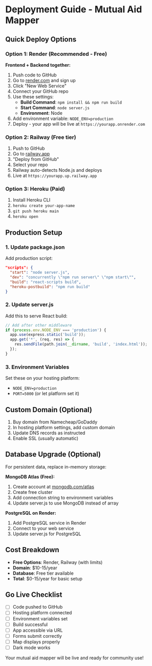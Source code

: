 # Deployment Guide - Mutual Aid Mapper

## Quick Deploy Options

### Option 1: Render (Recommended - Free)

**Frontend + Backend together:**

1. Push code to GitHub
2. Go to [render.com](https://render.com) and sign up
3. Click "New Web Service"
4. Connect your GitHub repo
5. Use these settings:
   - **Build Command**: `npm install && npm run build`
   - **Start Command**: `node server.js`
   - **Environment**: Node
6. Add environment variable: `NODE_ENV=production`
7. Deploy - your app will be live at `https://yourapp.onrender.com`

### Option 2: Railway (Free tier)

1. Push to GitHub
2. Go to [railway.app](https://railway.app)
3. "Deploy from GitHub"
4. Select your repo
5. Railway auto-detects Node.js and deploys
6. Live at `https://yourapp.up.railway.app`

### Option 3: Heroku (Paid)

1. Install Heroku CLI
2. `heroku create your-app-name`
3. `git push heroku main`
4. `heroku open`

## Production Setup

### 1. Update package.json
Add production script:
```json
"scripts": {
  "start": "node server.js",
  "dev": "concurrently \"npm run server\" \"npm start\"",
  "build": "react-scripts build",
  "heroku-postbuild": "npm run build"
}
```

### 2. Update server.js
Add this to serve React build:
```javascript
// Add after other middleware
if (process.env.NODE_ENV === 'production') {
  app.use(express.static('build'));
  app.get('*', (req, res) => {
    res.sendFile(path.join(__dirname, 'build', 'index.html'));
  });
}
```

### 3. Environment Variables
Set these on your hosting platform:
- `NODE_ENV=production`
- `PORT=5000` (or let platform set it)

## Custom Domain (Optional)

1. Buy domain from Namecheap/GoDaddy
2. In hosting platform settings, add custom domain
3. Update DNS records as instructed
4. Enable SSL (usually automatic)

## Database Upgrade (Optional)

For persistent data, replace in-memory storage:

**MongoDB Atlas (Free):**
1. Create account at [mongodb.com/atlas](https://mongodb.com/atlas)
2. Create free cluster
3. Add connection string to environment variables
4. Update server.js to use MongoDB instead of array

**PostgreSQL on Render:**
1. Add PostgreSQL service in Render
2. Connect to your web service
3. Update server.js for PostgreSQL

## Cost Breakdown

- **Free Options**: Render, Railway (with limits)
- **Domain**: $10-15/year
- **Database**: Free tier available
- **Total**: $0-15/year for basic setup

## Go Live Checklist

- [ ] Code pushed to GitHub
- [ ] Hosting platform connected
- [ ] Environment variables set
- [ ] Build successful
- [ ] App accessible via URL
- [ ] Forms submit correctly
- [ ] Map displays properly
- [ ] Dark mode works

Your mutual aid mapper will be live and ready for community use!